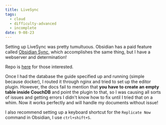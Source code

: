 ```yaml
---
title: LiveSync
tags:
  - cloud
  - difficulty-advanced
  - incomplete
date: 9-08-23
---
```

Setting up LiveSync was pretty tumultuous. Obsidian has a paid feature called [Obsidian Sync](https://obsidian.md/sync), which accomplishes the same thing, but I have a webserver and determination!

Repo is [here](https://github.com/vrtmrz/obsidian-livesync) for those interested.

Once I had the database the guide specified up and running (simple because docker), I routed it through nginx and tried to set up the editor plugin. However, the docs fail to mention that **you have to create an empty table inside CouchDB** and point the plugin to that, so I was causing all sorts of issues and getting errors I didn't know how to fix until I tried that on a whim. Now it works perfectly and will handle my documents without issue!

I also recommend setting up a keyboard shortcut for the `Replicate Now` command in Obsidian, I use `ctrl+shift+S`.
